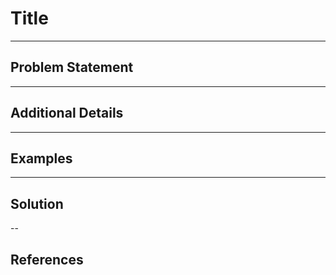 # Title

---
## Problem Statement

---
## Additional Details

---
## Examples

---
## Solution

--
## References


